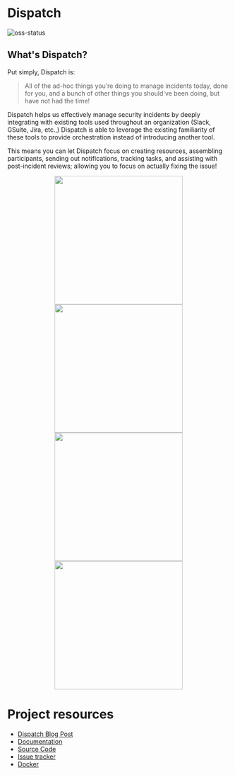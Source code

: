 # Dispatch

![oss-status](https://img.shields.io/badge/NetflixOSS-active-brightgreen.svg)

## What's Dispatch?

Put simply, Dispatch is:

> All of the ad-hoc things you’re doing to manage incidents today, done for you, and a bunch of other things you should've been doing, but have not had the time!

Dispatch helps us effectively manage security incidents by deeply integrating with existing tools used throughout an organization (Slack, GSuite, Jira, etc.,) Dispatch is able to leverage the existing familiarity of these tools to provide orchestration instead of introducing another tool.

This means you can let Dispatch focus on creating resources, assembling participants, sending out notifications, tracking tasks, and assisting with post-incident reviews; allowing you to focus on actually fixing the issue!

<p align="center">
  <img src="https://github.com/Netflix/dispatch/raw/master/docs/images/screenshots/thumb-1.png" width="290">
  <img src="https://github.com/Netflix/dispatch/raw/master/docs/images/screenshots/thumb-2.png" width="290">
  <img src="https://github.com/Netflix/dispatch/raw/master/docs/images/screenshots/thumb-3.png" width="290">
  <img src="https://github.com/Netflix/dispatch/raw/master/docs/images/screenshots/thumb-4.png" width="290">
</p>

# Project resources

- [Dispatch Blog Post]()
- [Documentation](https://hawkins.gitbook.io/dispatch)
- [Source Code](https://github.com/netflix/dispatch)
- [Issue tracker](https://github.com/netflix/dispatch/issues)
- [Docker](https://github.com/Netflix/dispatch-docker)
